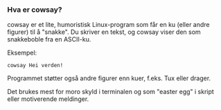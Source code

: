
### Hva er cowsay?

cowsay er et lite, humoristisk Linux-program som får en ku (eller andre figurer) til å "snakke". Du skriver en tekst, og cowsay viser den som snakkeboble fra en ASCII-ku.

Eksempel: 

`cowsay Hei verden!`

Programmet støtter også andre figurer enn kuer, f.eks. Tux eller drager.

Det brukes mest for moro skyld i terminalen og som "easter egg" i skript eller motiverende meldinger.